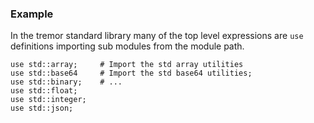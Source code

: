 ### Example

In the tremor standard library many of the top level expressions
are `use` definitions importing sub modules from the module path.

```tremor
use std::array;     # Import the std array utilities
use std::base64     # Import the std base64 utilities;
use std::binary;    # ...
use std::float;
use std::integer;
use std::json;
```

